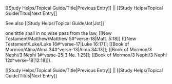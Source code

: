 [[Study Helps/Topical Guide/Title|Previous Entry]]  ||  [[Study Helps/Topical Guide/Titus|Next Entry]]

 See also [[Study Helps/Topical Guide/Jot|Jot]]

 one tittle shall in no wise pass from the law, [[New Testament/Matthew/Matthew 5#^verse-18|Matt. 5:18]] ([[New Testament/Luke/Luke 16#^verse-17|Luke 16:17]]; [[Book of Mormon/Alma/Alma 34#^verse-13|Alma 34:13]]; [[Book of Mormon/3 Nephi/3 Nephi 1#^verse-25|3 Ne. 1:25]]; [[Book of Mormon/3 Nephi/3 Nephi 12#^verse-18|12:18]]).

[[Study Helps/Topical Guide/Title|Previous Entry]]  ||  [[Study Helps/Topical Guide/Titus|Next Entry]]